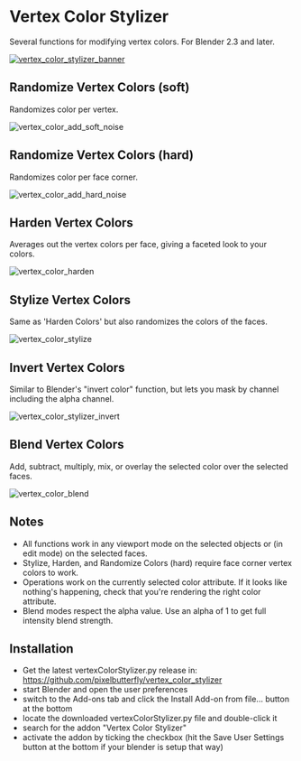 # Vertex Color Stylizer
Several functions for modifying vertex colors. For Blender 2.3 and later.

[![vertex_color_stylizer_banner](https://user-images.githubusercontent.com/61604905/234193874-39b382bf-df69-4e2e-acc6-1d360e0f0be9.png)](https://www.youtube.com/watch?v=CAhyvyByPFE)

## Randomize Vertex Colors (soft)
Randomizes color per vertex.

![vertex_color_add_soft_noise](https://user-images.githubusercontent.com/61604905/234193903-e89caadc-70bc-475d-8a41-6e281d2fa68e.png)

## Randomize Vertex Colors (hard)
Randomizes color per face corner.

![vertex_color_add_hard_noise](https://user-images.githubusercontent.com/61604905/234194003-42364227-53e9-4b1a-9e36-42e4dd2d22ca.png)

## Harden Vertex Colors
Averages out the vertex colors per face, giving a faceted look to your colors.

![vertex_color_harden](https://user-images.githubusercontent.com/61604905/234193962-3e2924e7-a172-4915-a649-8bc792f573a3.png)

## Stylize Vertex Colors
Same as 'Harden Colors' but also randomizes the colors of the faces.

![vertex_color_stylize](https://user-images.githubusercontent.com/61604905/234194033-3234ee7d-8f75-4b38-819c-625d73ab3873.png)

## Invert Vertex Colors
Similar to Blender's "invert color" function, but lets you mask by channel including the alpha channel.

![vertex_color_stylizer_invert](https://user-images.githubusercontent.com/61604905/234194279-fb23a8e3-6411-4ab6-b295-edb577a2b8c5.png)

## Blend Vertex Colors
Add, subtract, multiply, mix, or overlay the selected color over the selected faces.

![vertex_color_blend](https://user-images.githubusercontent.com/61604905/234195912-6f64820d-5912-41c4-b864-cbaeccf0676e.png)


## Notes
* All functions work in any viewport mode on the selected objects or (in edit mode) on the selected faces. 
* Stylize, Harden, and Randomize Colors (hard) require face corner vertex colors to work.
* Operations work on the currently selected color attribute. If it looks like nothing's happening, check that you're rendering the right color attribute.
* Blend modes respect the alpha value. Use an alpha of 1 to get full intensity blend strength.

## Installation
* Get the latest vertexColorStylizer.py release in: https://github.com/pixelbutterfly/vertex_color_stylizer
* start Blender and open the user preferences
* switch to the Add-ons tab and click the Install Add-on from file... button at the bottom
* locate the downloaded vertexColorStylizer.py file and double-click it
* search for the addon "Vertex Color Stylizer"
* activate the addon by ticking the checkbox (hit the Save User Settings button at the bottom if your blender is setup that way)

